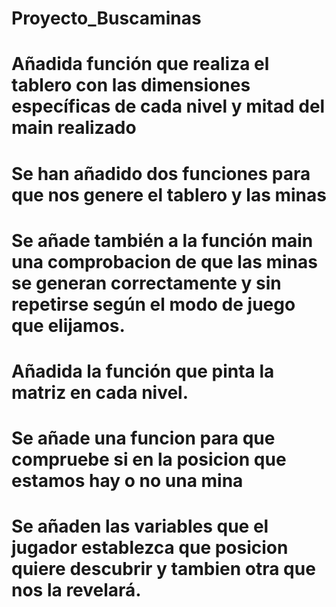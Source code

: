 # Proyecto_Buscaminas
# Añadida función que realiza el tablero con las dimensiones específicas de cada nivel y mitad del main realizado
# Se han añadido dos funciones para que nos genere el tablero y las minas
# Se añade también a la función main una comprobacion de que las minas se generan correctamente y sin repetirse según el modo de juego que elijamos.
# Añadida la función que pinta la matriz en cada nivel.
# Se añade una funcion para que compruebe si en la posicion que estamos hay o no una mina
# Se añaden las variables que el jugador establezca que posicion quiere descubrir y tambien otra que nos la revelará.
